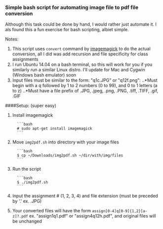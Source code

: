 ### Simple bash script for automating image file to pdf file conversion

Although this task could be done by hand, I would rather just automate it. I als found this a fun exercise for bash scripting, albiet simple. 

Notes: 

1. This script uses `convert` command by [imagemagick](http://www.imagemagick.org/script/index.php "ImageMagick") to do the actual conversion, all I did was add recursion and file specificity for class assignments
2. I run Ubuntu 14.04 on a bash terminal, so this will work for you if you similarly run a similar Linux distro. I'll update for Mac and Cygwin (Windows bash emulator) soon
3. Input files must be similar to the form: "q1c.JPG" or "q12f.png":
  ..*Must begin with a q followed by 1 to 2 numbers (0 to 99), and 0 to 1 letters (a to z)
  ..*Must have a file prefix of .JPG, .jpeg, .png, .PNG, .tiff, .TIFF, .gif, .GIF

####Setup: (super easy)

1. Install imagemagick

         ```bash
         # sudo apt-get install imagemagick
         ```

2. Move `img2pdf.sh` into directory with your image files

         ```bash
         $ cp ~/Downloads/img2pdf.sh ~/dir/with/img/files
         ```

3. Run the script

         ```bash
         $ ./img2pdf.sh
         ```

4. Input the assignment # (1, 2, 3, 4) and file extension (must be preceded by '.' ex. .JPG)
5. Your converted files will have the form `assign[0-4]q[0-9]{1,2}[a-z]?.pdf` ex. "assign1q1.pdf" or "assign4q12h.pdf", and original files will be unchanged


